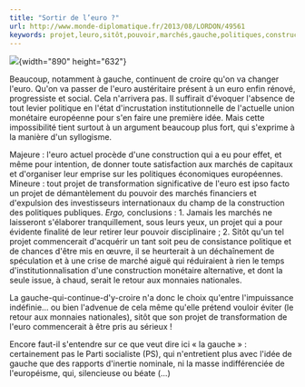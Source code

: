 ```yaml
---
title: "Sortir de l’euro ?"
url: http://www.monde-diplomatique.fr/2013/08/LORDON/49561
keywords: projet,leuro,sitôt,pouvoir,marchés,gauche,politiques,construction,quon,sortir,transformation
---
```

![](local/cache-vignettes/L890xH632/euro-lordon-d8444.jpg?1512012843){width="890" height="632"}

Beaucoup, notamment à gauche, continuent de croire qu'on va changer l'euro. Qu'on va passer de l'euro austéritaire présent à un euro enfin rénové, progressiste et social. Cela n'arrivera pas. Il suffirait d'évoquer l'absence de tout levier politique en l'état d'incrustation institutionnelle de l'actuelle union monétaire européenne pour s'en faire une première idée. Mais cette impossibilité tient surtout à un argument beaucoup plus fort, qui s'exprime à la manière d'un syllogisme.

Majeure : l'euro actuel procède d'une construction qui a eu pour effet, et même pour intention, de donner toute satisfaction aux marchés de capitaux et d'organiser leur emprise sur les politiques économiques européennes. Mineure : tout projet de transformation significative de l'euro est ipso facto un projet de démantèlement du pouvoir des marchés financiers et d'expulsion des investisseurs internationaux du champ de la construction des politiques publiques. *Ergo,* conclusions : 1. Jamais les marchés ne laisseront s'élaborer tranquillement, sous leurs yeux, un projet qui a pour évidente finalité de leur retirer leur pouvoir disciplinaire ; 2. Sitôt qu'un tel projet commencerait d'acquérir un tant soit peu de consistance politique et de chances d'être mis en œuvre, il se heurterait à un déchaînement de spéculation et à une crise de marché aiguë qui réduiraient à rien le temps d'institutionnalisation d'une construction monétaire alternative, et dont la seule issue, à chaud, serait le retour aux monnaies nationales.

La gauche-qui-continue-d'y-croire n'a donc le choix qu'entre l'impuissance indéfinie... ou bien l'advenue de cela même qu'elle prétend vouloir éviter (le retour aux monnaies nationales), sitôt que son projet de transformation de l'euro commencerait à être pris au sérieux !

Encore faut-il s'entendre sur ce que veut dire ici « la gauche » : certainement pas le Parti socialiste (PS), qui n'entretient plus avec l'idée de gauche que des rapports d'inertie nominale, ni la masse indifférenciée de l'européisme, qui, silencieuse ou béate (\...)
